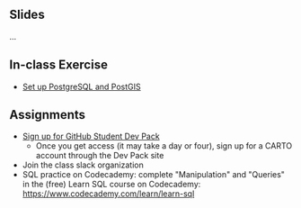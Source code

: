 ## Slides

...

## In-class Exercise

* [Set up PostgreSQL and PostGIS](week01/ex_postgres.md)

## Assignments

* [Sign up for GitHub Student Dev Pack](https://education.github.com/pack)
  * Once you get access (it may take a day or four), sign up for a CARTO account through the Dev Pack site
* Join the class slack organization
* SQL practice on Codecademy: complete "Manipulation" and "Queries" in the (free) Learn SQL course on Codecademy: https://www.codecademy.com/learn/learn-sql